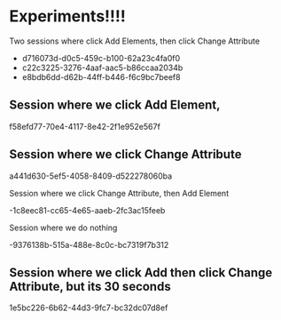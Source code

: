 # Experiments!!!!

Two sessions where click Add Elements, then click Change Attribute

- d716073d-d0c5-459c-b100-62a23c4fa0f0
- c22c3225-3276-4aaf-aac5-b86ccaa2034b
- e8bdb6dd-d62b-44ff-b446-f6c9bc7beef8

## Session where we click Add Element,

f58efd77-70e4-4117-8e42-2f1e952e567f

## Session where we click Change Attribute

a441d630-5ef5-4058-8409-d522278060ba

Session where we click Change Attribute, then Add Element

-1c8eec81-cc65-4e65-aaeb-2fc3ac15feeb

Session where we do nothing

-9376138b-515a-488e-8c0c-bc7319f7b312

## Session where we click Add then click Change Attribute, but its 30 seconds

1e5bc226-6b62-44d3-9fc7-bc32dc07d8ef
